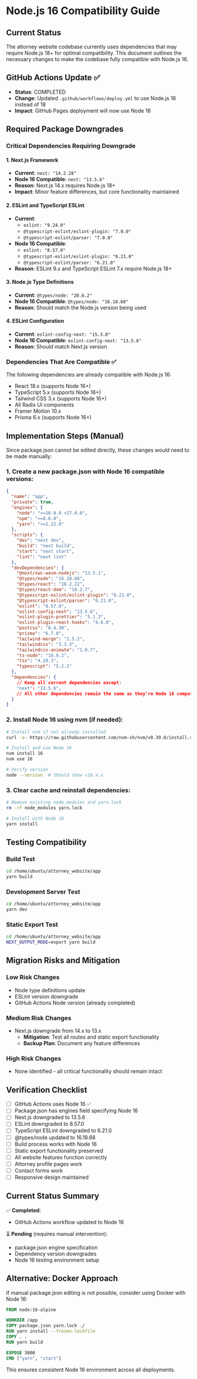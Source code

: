 
# Node.js 16 Compatibility Guide

## Current Status
The attorney website codebase currently uses dependencies that may require Node.js 18+ for optimal compatibility. This document outlines the necessary changes to make the codebase fully compatible with Node.js 16.

## GitHub Actions Update ✅
- **Status**: COMPLETED
- **Change**: Updated `.github/workflows/deploy.yml` to use Node.js 16 instead of 18
- **Impact**: GitHub Pages deployment will now use Node 16

## Required Package Downgrades

### Critical Dependencies Requiring Downgrade

#### 1. Next.js Framework
- **Current**: `next: "14.2.28"`
- **Node 16 Compatible**: `next: "13.5.6"`
- **Reason**: Next.js 14.x requires Node.js 18+
- **Impact**: Minor feature differences, but core functionality maintained

#### 2. ESLint and TypeScript ESLint
- **Current**: 
  - `eslint: "9.24.0"`
  - `@typescript-eslint/eslint-plugin: "7.0.0"`
  - `@typescript-eslint/parser: "7.0.0"`
- **Node 16 Compatible**:
  - `eslint: "8.57.0"`
  - `@typescript-eslint/eslint-plugin: "6.21.0"`
  - `@typescript-eslint/parser: "6.21.0"`
- **Reason**: ESLint 9.x and TypeScript ESLint 7.x require Node.js 18+

#### 3. Node.js Type Definitions
- **Current**: `@types/node: "20.6.2"`
- **Node 16 Compatible**: `@types/node: "16.18.68"`
- **Reason**: Should match the Node.js version being used

#### 4. ESLint Configuration
- **Current**: `eslint-config-next: "15.3.0"`
- **Node 16 Compatible**: `eslint-config-next: "13.5.6"`
- **Reason**: Should match Next.js version

### Dependencies That Are Compatible ✅

The following dependencies are already compatible with Node.js 16:
- React 18.x (supports Node 16+)
- TypeScript 5.x (supports Node 16+)
- Tailwind CSS 3.x (supports Node 16+)
- All Radix UI components
- Framer Motion 10.x
- Prisma 6.x (supports Node 16+)

## Implementation Steps (Manual)

Since package.json cannot be edited directly, these changes would need to be made manually:

### 1. Create a new package.json with Node 16 compatible versions:

```json
{
  "name": "app",
  "private": true,
  "engines": {
    "node": ">=16.0.0 <17.0.0",
    "npm": ">=8.0.0",
    "yarn": ">=1.22.0"
  },
  "scripts": {
    "dev": "next dev",
    "build": "next build", 
    "start": "next start",
    "lint": "next lint"
  },
  "devDependencies": {
    "@next/swc-wasm-nodejs": "13.5.1",
    "@types/node": "16.18.68",
    "@types/react": "18.2.22",
    "@types/react-dom": "18.2.7",
    "@typescript-eslint/eslint-plugin": "6.21.0",
    "@typescript-eslint/parser": "6.21.0",
    "eslint": "8.57.0",
    "eslint-config-next": "13.5.6",
    "eslint-plugin-prettier": "5.1.3",
    "eslint-plugin-react-hooks": "4.6.0",
    "postcss": "8.4.30",
    "prisma": "6.7.0",
    "tailwind-merge": "2.5.2",
    "tailwindcss": "3.3.3",
    "tailwindcss-animate": "1.0.7",
    "ts-node": "10.9.2",
    "tsx": "4.20.3",
    "typescript": "5.2.2"
  },
  "dependencies": {
    // Keep all current dependencies except:
    "next": "13.5.6",
    // All other dependencies remain the same as they're Node 16 compatible
  }
}
```

### 2. Install Node 16 using nvm (if needed):

```bash
# Install nvm if not already installed
curl -o- https://raw.githubusercontent.com/nvm-sh/nvm/v0.39.0/install.sh | bash

# Install and use Node 16
nvm install 16
nvm use 16

# Verify version
node --version  # Should show v16.x.x
```

### 3. Clear cache and reinstall dependencies:

```bash
# Remove existing node_modules and yarn.lock
rm -rf node_modules yarn.lock

# Install with Node 16
yarn install
```

## Testing Compatibility

### Build Test
```bash
cd /home/ubuntu/attorney_website/app
yarn build
```

### Development Server Test
```bash
cd /home/ubuntu/attorney_website/app
yarn dev
```

### Static Export Test
```bash
cd /home/ubuntu/attorney_website/app
NEXT_OUTPUT_MODE=export yarn build
```

## Migration Risks and Mitigation

### Low Risk Changes
- Node type definitions update
- ESLint version downgrade
- GitHub Actions Node version (already completed)

### Medium Risk Changes
- Next.js downgrade from 14.x to 13.x
  - **Mitigation**: Test all routes and static export functionality
  - **Backup Plan**: Document any feature differences

### High Risk Changes
- None identified - all critical functionality should remain intact

## Verification Checklist

- [ ] GitHub Actions uses Node 16 ✅
- [ ] Package.json has engines field specifying Node 16
- [ ] Next.js downgraded to 13.5.6
- [ ] ESLint downgraded to 8.57.0
- [ ] TypeScript ESLint downgraded to 6.21.0
- [ ] @types/node updated to 16.18.68
- [ ] Build process works with Node 16
- [ ] Static export functionality preserved
- [ ] All website features function correctly
- [ ] Attorney profile pages work
- [ ] Contact forms work
- [ ] Responsive design maintained

## Current Status Summary

✅ **Completed**:
- GitHub Actions workflow updated to Node 16

⏳ **Pending** (requires manual intervention):
- package.json engine specification
- Dependency version downgrades
- Node 16 testing environment setup

## Alternative: Docker Approach

If manual package.json editing is not possible, consider using Docker with Node 16:

```dockerfile
FROM node:16-alpine

WORKDIR /app
COPY package.json yarn.lock ./
RUN yarn install --frozen-lockfile
COPY . .
RUN yarn build

EXPOSE 3000
CMD ["yarn", "start"]
```

This ensures consistent Node 16 environment across all deployments.
